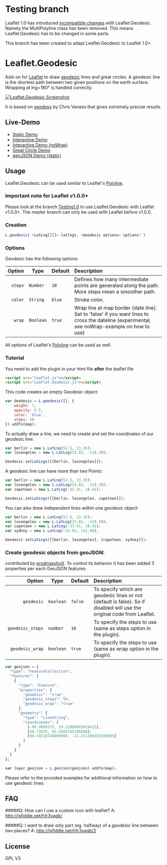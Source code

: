 # Testing branch
Leaflet 1.0 has introduced [incompatible changes](https://github.com/Leaflet/Leaflet/blob/master/CHANGELOG.md) with Leaflet.Geodesic. Namely the MultiPolyline class has been removed. This means Leaflet.Geodesic has to be changed in some parts.

This branch has been created to adapt Leaflet.Geodesic to Leaflet 1.0+.

# Leaflet.Geodesic

Add-on for [Leaflet](http://leafletjs.com/) to draw [geodesic](http://en.wikipedia.org/wiki/Geodesics_on_an_ellipsoid) lines and great circles. A geodesic line is the shortest path between two given positions on the earth surface. Wrapping at lng=180° is handled correctly.

[<img src="https://github.com/henrythasler/Leaflet.Geodesic/blob/master/example/interactive.png" alt="Leaflet.Geodesic Screenshot" />](http://www.thasler.com/leaflet.geodesic/example/interactive.html)

It is based on [geodesy](https://github.com/chrisveness/geodesy) by Chris Veness that gives extremely precise results.


## Live-Demo
- [Static Demo](http://www.thasler.com/leaflet.geodesic/example/simple.html)
- [Interactive Demo](http://www.thasler.com/leaflet.geodesic/example/interactive.html)
- [Interactive Demo (noWrap)](http://www.thasler.com/leaflet.geodesic/example/interactive-noWrap.html)
- [Great Circle Demo](http://www.thasler.com/leaflet.geodesic/example/circle.html)
- [geoJSON Demo (static)](http://www.thasler.com/leaflet.geodesic/example/geojson.html)

## Usage
Leaflet.Geodesic can be used similar to Leaflet's [Polyline](http://leafletjs.com/reference.html#polyline). 

### Important note for Leaflet v1.0.0+
Please look at the branch [Testing1.0](https://github.com/henrythasler/Leaflet.Geodesic/tree/testing1.0) to use Leaflet.Geodesic with Leaflet v1.0.0+. The master branch can only be used with Leaflet before v1.0.0.

### Creation
```JavaScript
L.geodesic( <LatLng[][]> latlngs, <Geodesic options> options? )
```

### Options
Geodesic has the following options:

Option  | Type | Default | Description
-------------: | ------------- | ------------- | :-------------
`steps`  | `Number` | `10` | Defines how many intermediate points are generated along the path. More steps mean a smoother path.
`color`  | `String` | `blue` | Stroke color.
`wrap`  | `Boolean` | `true` | Wrap line at map border (date line). Set to 'false' if you want lines to cross the dateline (experimental, see noWrap-example on how to use)

All options of Leaflet's [Polyline](http://leafletjs.com/reference.html#polyline) can be used as well.

### Tutorial
You need to add the plugin in your html file **after** the leaflet file

```html
<script src="leaflet.js"></script>
<script src="Leaflet.Geodesic.js"></script>
```


This code creates an empty Geodesic object:
```JavaScript
var Geodesic = L.geodesic([], {
	weight: 7, 
	opacity: 0.5,
	color: 'blue',
	steps: 50
}).addTo(map);
```

To actually draw a line, we need to create and set the coordinates of our geodesic line:
```JavaScript
var berlin = new L.LatLng(52.5, 13.35); 
var losangeles = new L.LatLng(33.82, -118.38);

Geodesic.setLatLngs([[berlin, losangeles]]);
```

A geodesic line can have more than two Points:
```JavaScript
var berlin = new L.LatLng(52.5, 13.35); 
var losangeles = new L.LatLng(33.82, -118.38);
var capetown = new L.LatLng(-33.91, 18.41);

Geodesic.setLatLngs([[berlin, losangeles, capetown]]);
```

You can also draw independent lines within one geodesic object:
```JavaScript
var berlin = new L.LatLng(52.5, 13.35); 
var losangeles = new L.LatLng(33.82, -118.38);
var capetown = new L.LatLng(-33.91, 18.41);
var sydney = new L.LatLng(-33.91, 151.08);

Geodesic.setLatLngs([[berlin, losangeles], [capetown, sydney]]);
```

### Create geodesic objects from geoJSON:
contributed by [prodrigestivill](https://github.com/prodrigestivill).
To control its behavior it has been added 3 properties per each GeoJSON features:

Option  | Type | Default | Description
-------------: | ------------- | ------------- | :-------------
`geodesic`  | `boolean` | `false` | To specify which are geodesic lines or not (default is false). So if disabled will use the original code from Leaflet.
`geodesic_steps`  | `number` | `10` | To specify the steps to use (same as steps option in the plugin).
`geodesic_wrap`  | `boolean` | `true` | To specify the steps to use (same as wrap option in the plugin).
```JavaScript
var geojson = {
  "type": "FeatureCollection",
  "features": [
    {
      "type": "Feature",
      "properties": {
        "geodesic": "true",
        "geodesic_steps": 50,
        "geodesic_wrap": "true"
      },
      "geometry": {
        "type": "LineString",
        "coordinates": [
          [-69.9609375, 29.22889003019423],
          [26.71875, 65.6582745198266],
          [99.49218749999999, -12.211180191503985]
        ]
      }
    }
  ]
};

var layer_geojson = L.geoJson(geojson).addTo(map);
```

Please refer to the provided examples for additional information on how to use geodesic lines.

## FAQ
#####Q: How can I use a custom icon with leaflet?
A: http://jsfiddle.net/h1r3yagb/

#####Q: I want to draw only part (eg. halfway) of a geodesic line between two places? 
A: http://jsfiddle.net/h1r3yagb/2

## License
GPL V3

